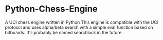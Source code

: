 # Python-Chess-Engine
 A UCI chess engine written in Python
 This engine is compatible with the UCI protocol and uses alpha/beta search with a simple eval function based on bitboards. It'll probably be named searchlock in the future. 
